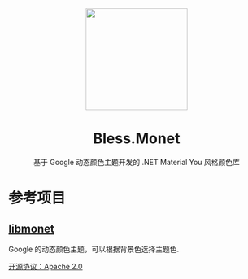 <div align="center">
  <img src="https://blessing-studio.cn/wp-content/uploads/2025/02/IMG_2337.png" style="width: 200px; height: 200px;"/>
  
  # Bless.Monet

  基于 Google 动态颜色主题开发的 .NET Material You 风格颜色库
  
</div>

# 参考项目


## [libmonet](https://cs.android.com/android/platform/superproject/main/+/main:external/libmonet/)

Google 的动态颜色主题，可以根据背景色选择主题色.

[开源协议：Apache 2.0](https://cs.android.com/android/platform/superproject/main/+/main:external/libmonet/LICENSE)

